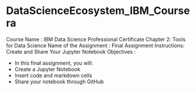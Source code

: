 # DataScienceEcosystem_IBM_Coursera
Course Name : IBM Data Science Professional Certificate
Chapter 2: Tools for Data Science
Name of the Assignment : Final Assignment Instructions: Create and Share Your Jupyter Notebook
Objectives : 
* In this final assignment, you will:
* Create a Jupyter Notebook
* Insert code and markdown cells
* Share your notebook through GitHub


